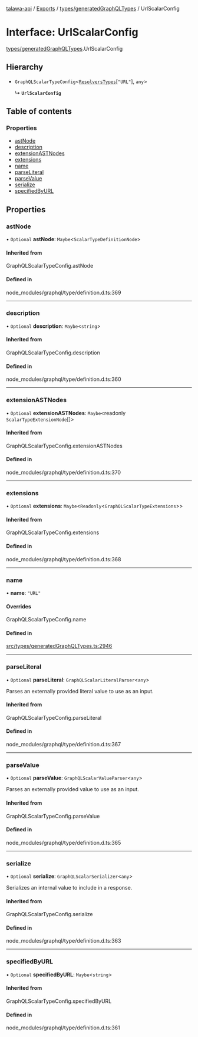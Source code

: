 [talawa-api](../README.md) / [Exports](../modules.md) / [types/generatedGraphQLTypes](../modules/types_generatedGraphQLTypes.md) / UrlScalarConfig

# Interface: UrlScalarConfig

[types/generatedGraphQLTypes](../modules/types_generatedGraphQLTypes.md).UrlScalarConfig

## Hierarchy

- `GraphQLScalarTypeConfig`\<[`ResolversTypes`](../modules/types_generatedGraphQLTypes.md#resolverstypes)[``"URL"``], `any`\>

  ↳ **`UrlScalarConfig`**

## Table of contents

### Properties

- [astNode](types_generatedGraphQLTypes.UrlScalarConfig.md#astnode)
- [description](types_generatedGraphQLTypes.UrlScalarConfig.md#description)
- [extensionASTNodes](types_generatedGraphQLTypes.UrlScalarConfig.md#extensionastnodes)
- [extensions](types_generatedGraphQLTypes.UrlScalarConfig.md#extensions)
- [name](types_generatedGraphQLTypes.UrlScalarConfig.md#name)
- [parseLiteral](types_generatedGraphQLTypes.UrlScalarConfig.md#parseliteral)
- [parseValue](types_generatedGraphQLTypes.UrlScalarConfig.md#parsevalue)
- [serialize](types_generatedGraphQLTypes.UrlScalarConfig.md#serialize)
- [specifiedByURL](types_generatedGraphQLTypes.UrlScalarConfig.md#specifiedbyurl)

## Properties

### astNode

• `Optional` **astNode**: `Maybe`\<`ScalarTypeDefinitionNode`\>

#### Inherited from

GraphQLScalarTypeConfig.astNode

#### Defined in

node_modules/graphql/type/definition.d.ts:369

___

### description

• `Optional` **description**: `Maybe`\<`string`\>

#### Inherited from

GraphQLScalarTypeConfig.description

#### Defined in

node_modules/graphql/type/definition.d.ts:360

___

### extensionASTNodes

• `Optional` **extensionASTNodes**: `Maybe`\<readonly `ScalarTypeExtensionNode`[]\>

#### Inherited from

GraphQLScalarTypeConfig.extensionASTNodes

#### Defined in

node_modules/graphql/type/definition.d.ts:370

___

### extensions

• `Optional` **extensions**: `Maybe`\<`Readonly`\<`GraphQLScalarTypeExtensions`\>\>

#### Inherited from

GraphQLScalarTypeConfig.extensions

#### Defined in

node_modules/graphql/type/definition.d.ts:368

___

### name

• **name**: ``"URL"``

#### Overrides

GraphQLScalarTypeConfig.name

#### Defined in

[src/types/generatedGraphQLTypes.ts:2946](https://github.com/PalisadoesFoundation/talawa-api/blob/e69119f/src/types/generatedGraphQLTypes.ts#L2946)

___

### parseLiteral

• `Optional` **parseLiteral**: `GraphQLScalarLiteralParser`\<`any`\>

Parses an externally provided literal value to use as an input.

#### Inherited from

GraphQLScalarTypeConfig.parseLiteral

#### Defined in

node_modules/graphql/type/definition.d.ts:367

___

### parseValue

• `Optional` **parseValue**: `GraphQLScalarValueParser`\<`any`\>

Parses an externally provided value to use as an input.

#### Inherited from

GraphQLScalarTypeConfig.parseValue

#### Defined in

node_modules/graphql/type/definition.d.ts:365

___

### serialize

• `Optional` **serialize**: `GraphQLScalarSerializer`\<`any`\>

Serializes an internal value to include in a response.

#### Inherited from

GraphQLScalarTypeConfig.serialize

#### Defined in

node_modules/graphql/type/definition.d.ts:363

___

### specifiedByURL

• `Optional` **specifiedByURL**: `Maybe`\<`string`\>

#### Inherited from

GraphQLScalarTypeConfig.specifiedByURL

#### Defined in

node_modules/graphql/type/definition.d.ts:361
